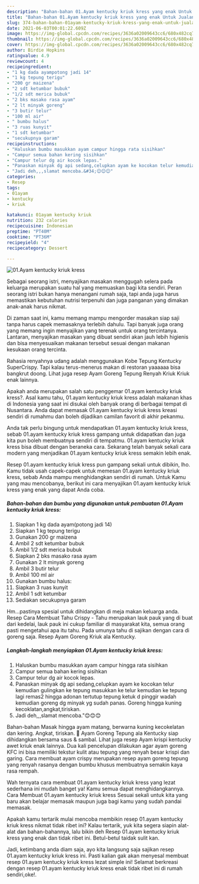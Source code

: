 ```yaml
---
description: "Bahan-bahan 01.Ayam kentucky kriuk kress yang enak Untuk Jualan"
title: "Bahan-bahan 01.Ayam kentucky kriuk kress yang enak Untuk Jualan"
slug: 374-bahan-bahan-01ayam-kentucky-kriuk-kress-yang-enak-untuk-jualan
date: 2021-06-03T00:01:22.609Z
image: https://img-global.cpcdn.com/recipes/3636a02009643cc6/680x482cq70/01ayam-kentucky-kriuk-kress-foto-resep-utama.jpg
thumbnail: https://img-global.cpcdn.com/recipes/3636a02009643cc6/680x482cq70/01ayam-kentucky-kriuk-kress-foto-resep-utama.jpg
cover: https://img-global.cpcdn.com/recipes/3636a02009643cc6/680x482cq70/01ayam-kentucky-kriuk-kress-foto-resep-utama.jpg
author: Birdie Hopkins
ratingvalue: 4.9
reviewcount: 4
recipeingredient:
- "1 kg dada ayampotong jadi 14"
- "1 kg tepung terigu"
- "200 gr maizena"
- "2 sdt ketumbar bubuk"
- "1/2 sdt merica bubuk"
- "2 bks masako rasa ayam"
- "2 lt minyak goreng"
- "3 butir telur"
- "100 ml air"
- " bumbu halus"
- "3 ruas kunyit"
- "1 sdt ketumbar"
- "secukupnya garam"
recipeinstructions:
- "Haluskan bumbu masukkan ayam campur hingga rata sisihkan"
- "Campur semua bahan kering sisihkan"
- "Campur telur dg air kocok lepas."
- "Panaskan minyak dg api sedang,celupkan ayam ke kocokan telur kemudian gulingkan ke tepung masukkan ke telur kemudian ke tepung lagi remas2 hingga adonan tertutup tepung ketuk d pinggir wadah kemudian goreng dg minyak yg sudah panas. Goreng hingga kuning kecoklatan,angkat,tiriskan."
- "Jadi deh,,,slamat mencoba.&#34;😊😊😊"
categories:
- Resep
tags:
- 01ayam
- kentucky
- kriuk

katakunci: 01ayam kentucky kriuk 
nutrition: 232 calories
recipecuisine: Indonesian
preptime: "PT40M"
cooktime: "PT36M"
recipeyield: "4"
recipecategory: Dessert

---
```



![01.Ayam kentucky kriuk kress](https://img-global.cpcdn.com/recipes/3636a02009643cc6/680x482cq70/01ayam-kentucky-kriuk-kress-foto-resep-utama.jpg)

Sebagai seorang istri, menyajikan masakan menggugah selera pada keluarga merupakan suatu hal yang memuaskan bagi kita sendiri. Peran seorang istri bukan hanya menangani rumah saja, tapi anda juga harus memastikan kebutuhan nutrisi terpenuhi dan juga panganan yang dimakan anak-anak harus nikmat.

Di zaman  saat ini, kamu memang mampu mengorder masakan siap saji tanpa harus capek memasaknya terlebih dahulu. Tapi banyak juga orang yang memang ingin menyajikan yang terenak untuk orang tercintanya. Lantaran, menyajikan masakan yang dibuat sendiri akan jauh lebih higienis dan bisa menyesuaikan makanan tersebut sesuai dengan makanan kesukaan orang tercinta. 

Rahasia renyahnya udang adalah menggunakan Kobe Tepung Kentucky SuperCrispy. Tapi kalau terus-menerus makan di restoran yaaaaaa bisa bangkrut doong. Lihat juga resep Ayam Goreng Tepung Renyah Kriuk Kriuk enak lainnya.

Apakah anda merupakan salah satu penggemar 01.ayam kentucky kriuk kress?. Asal kamu tahu, 01.ayam kentucky kriuk kress adalah makanan khas di Indonesia yang saat ini disukai oleh banyak orang di berbagai tempat di Nusantara. Anda dapat memasak 01.ayam kentucky kriuk kress kreasi sendiri di rumahmu dan boleh dijadikan camilan favorit di akhir pekanmu.

Anda tak perlu bingung untuk mendapatkan 01.ayam kentucky kriuk kress, sebab 01.ayam kentucky kriuk kress gampang untuk didapatkan dan juga kita pun boleh membuatnya sendiri di tempatmu. 01.ayam kentucky kriuk kress bisa dibuat dengan beraneka cara. Sekarang telah banyak sekali cara modern yang menjadikan 01.ayam kentucky kriuk kress semakin lebih enak.

Resep 01.ayam kentucky kriuk kress pun gampang sekali untuk dibikin, lho. Kamu tidak usah capek-capek untuk memesan 01.ayam kentucky kriuk kress, sebab Anda mampu menghidangkan sendiri di rumah. Untuk Kamu yang mau mencobanya, berikut ini cara menyajikan 01.ayam kentucky kriuk kress yang enak yang dapat Anda coba.

<!--inarticleads1-->

##### Bahan-bahan dan bumbu yang digunakan untuk pembuatan 01.Ayam kentucky kriuk kress:

1. Siapkan 1 kg dada ayam(potong jadi 14)
1. Siapkan 1 kg tepung terigu
1. Gunakan 200 gr maizena
1. Ambil 2 sdt ketumbar bubuk
1. Ambil 1/2 sdt merica bubuk
1. Siapkan 2 bks masako rasa ayam
1. Gunakan 2 lt minyak goreng
1. Ambil 3 butir telur
1. Ambil 100 ml air
1. Gunakan  bumbu halus:
1. Siapkan 3 ruas kunyit
1. Ambil 1 sdt ketumbar
1. Sediakan secukupnya garam


Hm…pastinya spesial untuk dihidangkan di meja makan keluarga anda. Resep Cara Membuat Tahu Crispy - Tahu merupakan lauk pauk yang di buat dari kedelai, lauk pauk ini cukup familiar di masyarakat kita, semua orang pasti mengetahui apa itu tahu. Pada umunya tahu di sajikan dengan cara di goreng saja. Resep Ayam Goreng Kriuk ala Kentucky. 

<!--inarticleads2-->

##### Langkah-langkah menyiapkan 01.Ayam kentucky kriuk kress:

1. Haluskan bumbu masukkan ayam campur hingga rata sisihkan
1. Campur semua bahan kering sisihkan
1. Campur telur dg air kocok lepas.
1. Panaskan minyak dg api sedang,celupkan ayam ke kocokan telur kemudian gulingkan ke tepung masukkan ke telur kemudian ke tepung lagi remas2 hingga adonan tertutup tepung ketuk d pinggir wadah kemudian goreng dg minyak yg sudah panas. Goreng hingga kuning kecoklatan,angkat,tiriskan.
1. Jadi deh,,,slamat mencoba.&#34;😊😊😊


Bahan-bahan Masak hingga ayam matang, berwarna kuning kecokelatan dan kering. Angkat, tiriskan.  Ayam Goreng Tepung ala Kentucky siap dihidangkan bersama saus &amp; sambal. Lihat juga resep Ayam krispi kentucky awet kriuk enak lainnya. Dua kali pencelupan dilakukan agar ayam goreng KFC ini bisa memiliki tekstur kulit atau tepung yang renyah besar krispi dan garing. Cara membuat ayam crispy merupakan resep ayam goreng tepung yang renyah rasanya dengan bumbu khusus membuatnya semakin kaya rasa rempah. 

Wah ternyata cara membuat 01.ayam kentucky kriuk kress yang lezat sederhana ini mudah banget ya! Kamu semua dapat menghidangkannya. Cara Membuat 01.ayam kentucky kriuk kress Sesuai sekali untuk kita yang baru akan belajar memasak maupun juga bagi kamu yang sudah pandai memasak.

Apakah kamu tertarik mulai mencoba membikin resep 01.ayam kentucky kriuk kress nikmat tidak ribet ini? Kalau tertarik, yuk kita segera siapin alat-alat dan bahan-bahannya, lalu bikin deh Resep 01.ayam kentucky kriuk kress yang enak dan tidak ribet ini. Betul-betul taidak sulit kan. 

Jadi, ketimbang anda diam saja, ayo kita langsung saja sajikan resep 01.ayam kentucky kriuk kress ini. Pasti kalian gak akan menyesal membuat resep 01.ayam kentucky kriuk kress lezat simple ini! Selamat berkreasi dengan resep 01.ayam kentucky kriuk kress enak tidak ribet ini di rumah sendiri,oke!.

